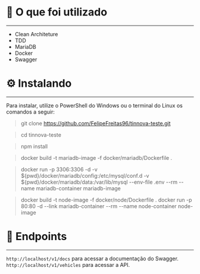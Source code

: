 # 🧠  O que foi utilizado
---
* Clean Architeture
* TDD
* MariaDB
* Docker
* Swagger

# ⚙️ Instalando
---
Para instalar, utilize o PowerShell do Windows ou o terminal do Linux os comandos a seguir:

> git clone https://github.com/FelipeFreitas96/tinnova-teste.git

> cd tinnova-teste

> npm install

> docker build -t mariadb-image -f docker/mariadb/Dockerfile .

> docker run -p 3306:3306 -d -v ${pwd}/docker/mariadb/config:/etc/mysql/conf.d -v ${pwd}/docker/mariadb/data:/var/lib/mysql --env-file .env --rm --name mariadb-container mariadb-image

> docker build -t node-image -f docker/node/Dockerfile .
> docker run -p 80:80 -d --link mariadb-container --rm --name node-container node-image

# 📍  Endpoints
---
```http://localhost/v1/docs``` para acessar a documentação do Swagger.
```http://localhost/v1/vehicles``` para acessar a API.